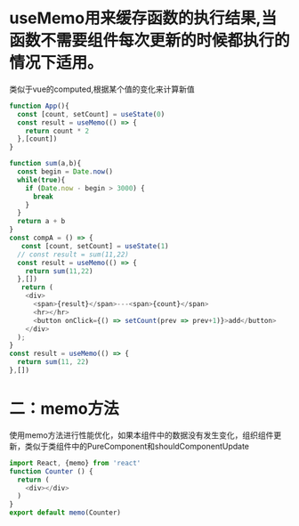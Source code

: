 # useMemo用来缓存函数的执行结果,当函数不需要组件每次更新的时候都执行的情况下适用。
类似于vue的computed,根据某个值的变化来计算新值
```js
function App(){
  const [count, setCount] = useState(0)
  const result = useMemo(() => {
    return count * 2
  },[count])
}
```
```js
function sum(a,b){
  const begin = Date.now()
  while(true){
    if (Date.now - begin > 3000) {
      break
    }
  }
  return a + b
}
const compA = () => {
   const [count, setCount] = useState(1)
  // const result = sum(11,22)
  const result = useMemo(() => {
    return sum(11,22)
  },[])
   return (
    <div>
      <span>{result}</span>---<span>{count}</span>
      <hr></hr>
      <button onClick={() => setCount(prev => prev+1)}>add</button>
    </div>
  );
}
const result = useMemo(() => {
  return sum(11, 22)
},[])
```
# 二：memo方法
使用memo方法进行性能优化，如果本组件中的数据没有发生变化，组织组件更新，类似于类组件中的PureComponent和shouldComponentUpdate
```js
import React, {memo} from 'react'
function Counter () {
  return (
    <div></div>
  )
}
export default memo(Counter)
```